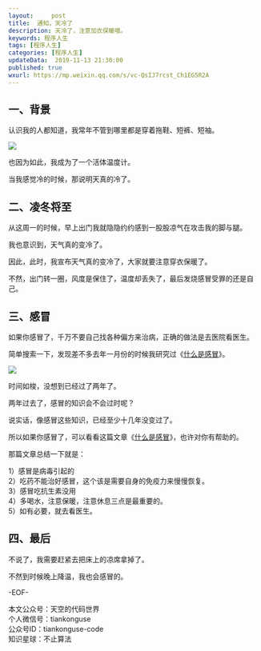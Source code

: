 ```yaml
---   
layout:     post  
title:  通知，天冷了  
description: 天冷了，注意加衣保暖哦。  
keywords: 程序人生  
tags: [程序人生]    
categories: [程序人生]  
updateData:  2019-11-13 21:30:00  
published: true  
wxurl: https://mp.weixin.qq.com/s/vc-QsIJ7rcst_Ch1EG5R2A  
---  
```



## 一、背景  


认识我的人都知道，我常年不管到哪里都是穿着拖鞋、短裤、短袖。  


![](https://res2019.tiankonguse.com/images/2019/11/13/001.jpg)  


也因为如此，我成为了一个活体温度计。  


当我感觉冷的时候，那说明天真的冷了。  


## 二、凌冬将至  


从这周一的时候，早上出门我就隐隐约约感到一股股凉气在攻击我的脚与腿。  


我也意识到，天气真的变冷了。  


因此，此时，我宣布天气真的变冷了，大家就要注意穿衣保暖了。  


不然，出门转一圈，风度是保住了，温度却丢失了，最后发烧感冒受罪的还是自己。  


## 三、感冒  


如果你感冒了，千万不要自己找各种偏方来治病，正确的做法是去医院看医生。  


简单搜索一下，发现差不多去年一月份的时候我研究过《[什么是感冒](https://mp.weixin.qq.com/s/IkLThwn90MdaGX0blRUtkg)》。  


![](https://res2019.tiankonguse.com/images/2019/11/13/002.png)  


时间如梭，没想到已经过了两年了。  


两年过去了，感冒的知识会不会过时呢？  


说实话，像感冒这些知识，已经至少十几年没变过了。  


所以如果你感冒了，可以看看这篇文章《[什么是感冒](https://mp.weixin.qq.com/s/IkLThwn90MdaGX0blRUtkg)》，也许对你有帮助的。  


那篇文章总结一下就是：  

1）感冒是病毒引起的  
2）吃药不能治好感冒，这个该是需要自身的免疫力来慢慢恢复。  
3）感冒吃抗生素没用  
4）多喝水，注意保暖，注意休息三点是最重要的。  
5）如有必要，就去看医生。  


## 四、最后  


不说了，我需要赶紧去把床上的凉席拿掉了。  


不然到时候晚上降温，我也会感冒的。  



-EOF-  


本文公众号：天空的代码世界  
个人微信号：tiankonguse  
公众号ID：tiankonguse-code  
知识星球：不止算法  

